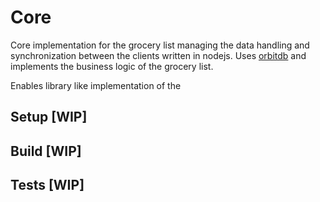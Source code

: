 # Core

Core implementation for the grocery list managing the data handling and
synchronization between the clients written in nodejs. Uses
[orbitdb](https://orbitdb.org/) and implements the business logic of the grocery
list.

Enables library like implementation of the 

## Setup [WIP]

## Build [WIP]

## Tests [WIP]
